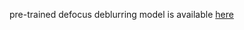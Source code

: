 pre-trained defocus deblurring model is available [here](https://github.com/swz30/MIRNetv2/releases/download/v1.0.0/dual_pixel_defocus_deblurring.pth)